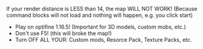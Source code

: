 If your render distance is LESS than 14, the map WILL NOT WORK! 
(Because command blocks will not load and nothing will happen, e.g. you click start) 

- Play on optifine 1.16.5! (Important for 3D models, custom mobs, etc.)
- Don't use F5! (this will broke the map!)
- Turn OFF ALL YOUR: Custom mods, Resorce Pack, Texture Packs, etc.

